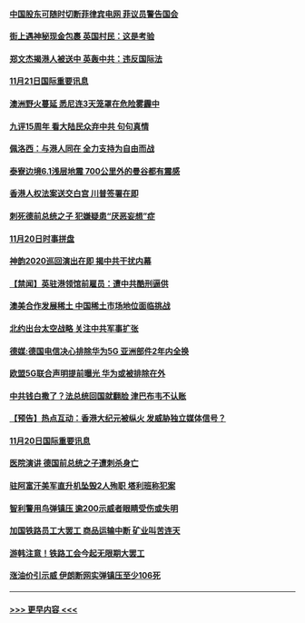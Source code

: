 #### [中国股东可随时切断菲律宾电网 菲议员警告国会](../pages/prog202/a102712712.md?t=11220301) 
#### [街上遇神秘现金包裹 英国村民：这是考验](../pages/prog202/a102712721.md?t=11220301) 
#### [郑文杰揭港人被送中 英轰中共：违反国际法](../pages/prog202/a102712488.md?t=11220301) 
#### [11月21日国际重要讯息](../pages/prog202/a102712486.md?t=11220301) 
#### [澳洲野火蔓延 悉尼连3天笼罩在危险雾霾中](../pages/prog202/a102712411.md?t=11220301) 
#### [九评15周年 看大陆民众弃中共 句句真情](../pages/prog202/a102712446.md?t=11220301) 
#### [佩洛西：与港人同在 全力支持为自由而战](../pages/prog202/a102712354.md?t=11220301) 
#### [泰寮边境6.1浅层地震 700公里外的曼谷都有震感](../pages/prog202/a102712309.md?t=11220301) 
#### [香港人权法案送交白宫 川普签署在即](../pages/prog202/a102712267.md?t=11220301) 
#### [刺死德前总统之子 犯嫌疑患“厌恶妄想”症](../pages/prog202/a102712266.md?t=11220301) 
#### [11月20日时事拼盘](../pages/prog202/a102712140.md?t=11220301) 
#### [神韵2020巡回演出在即 揭中共干扰内幕](../pages/prog202/a102712144.md?t=11220301) 
#### [【禁闻】英驻港领馆前雇员：遭中共酷刑逼供](../pages/prog202/a102712111.md?t=11220301) 
#### [澳美合作发展稀土 中国稀土市场地位面临挑战](../pages/prog202/a102712072.md?t=11220301) 
#### [北约出台太空战略 关注中共军事扩张](../pages/prog202/a102712067.md?t=11220301) 
#### [德媒:德国电信决心排除华为5G 亚洲部件2年内全换](../pages/prog202/a102712012.md?t=11220301) 
#### [欧盟5G联合声明提前曝光 华为或被排除在外](../pages/prog202/a102711994.md?t=11220301) 
#### [中共钱白撒了？法总统回国就翻脸 津巴布韦不认账](../pages/prog202/a102711917.md?t=11220301) 
#### [【预告】热点互动：香港大纪元被纵火  发威胁独立媒体信号？](../pages/prog202/a102712016.md?t=11220301) 
#### [11月20日国际重要讯息](../pages/prog202/a102711657.md?t=11220301) 
#### [医院演讲 德国前总统之子遭刺杀身亡](../pages/prog202/a102711672.md?t=11220301) 
#### [驻阿富汗美军直升机坠毁2人殉职 塔利班称犯案](../pages/prog202/a102711639.md?t=11220301) 
#### [智利警用鸟弹镇压 逾200示威者眼睛受伤或失明](../pages/prog202/a102711572.md?t=11220301) 
#### [加国铁路员工大罢工 商品运输中断 矿业叫苦连天](../pages/prog202/a102711556.md?t=11220301) 
#### [游韩注意！铁路工会今起无限期大罢工](../pages/prog202/a102711530.md?t=11220301) 
#### [涨油价引示威 伊朗断网实弹镇压至少106死](../pages/prog202/a102711479.md?t=11220301) 

----
#### [ >>> 更早内容 <<< ](../indexes/prog202-earlier.md)
